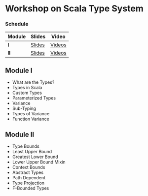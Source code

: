 # Workshop on Scala Type System

### Schedule

| Module | Slides | Video |
| ------ | ------ | ------ | 
| **I** | [Slides](http://sample/) | [Videos](http://sample/) |
| **II** | [Slides](http://sample/) | [Videos](http://sample/) |

## Module I
- What are the Types?
- Types in Scala
- Custom Types
- Parameterized Types
- Variance
- Sub-Typing
- Types of Variance
- Function Variance

## Module II
 - Type Bounds
 - Least Upper Bound
 - Greatest Lower Bound
 - Lower Upper Bound Mixin
 - Context Bounds
 - Abstract Types
 - Path Dependent
 - Type Projection
 - F-Bounded Types

